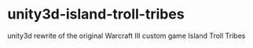 unity3d-island-troll-tribes
===========================

unity3d rewrite of the original Warcraft III custom game Island Troll Tribes
